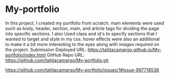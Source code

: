 # My-portfolio

In this project, I created my portfolio from scratch. main elements were used  such as body, header, section, main, and article tags for dividing the page into specific sections. I also Used class and id's to specify sections that I wanted to target and style in my css.  hover effects were also an additional to make it a bit more interesting to the eyes along with images required on the project. 
Submission Deployed URL: https://taliitacamargo.github.io/My-portfolio/index.html GitHub Repo URL: https://github.com/taliitacamargo/My-portfolio.git

https://github.com/taliitacamargo/My-portfolio/issues/1#issue-997718536
